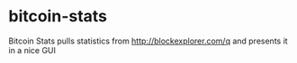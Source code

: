 bitcoin-stats
=============

Bitcoin Stats pulls statistics from http://blockexplorer.com/q and presents it in a nice GUI
